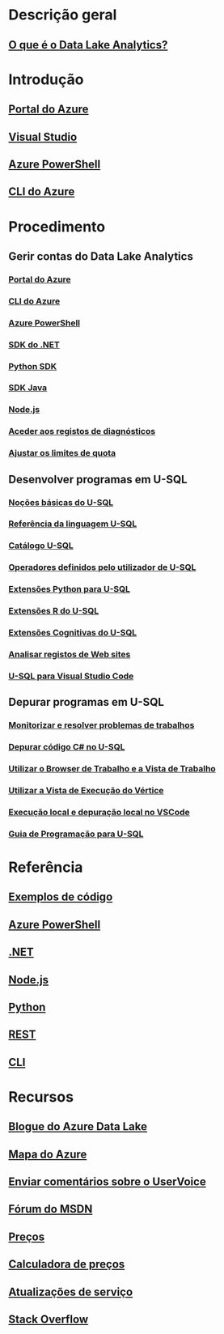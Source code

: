# Descrição geral
## [O que é o Data Lake Analytics?](data-lake-analytics-overview.md)

# Introdução
## [Portal do Azure](data-lake-analytics-get-started-portal.md)
## [Visual Studio](data-lake-analytics-data-lake-tools-get-started.md)
## [Azure PowerShell](data-lake-analytics-get-started-powershell.md)
## [CLI do Azure](data-lake-analytics-get-started-cli2.md)

# Procedimento

## Gerir contas do Data Lake Analytics
### [Portal do Azure](data-lake-analytics-manage-use-portal.md)
### [CLI do Azure](data-lake-analytics-manage-use-cli.md)
### [Azure PowerShell](data-lake-analytics-manage-use-powershell.md)
### [SDK do .NET](data-lake-analytics-manage-use-dotnet-sdk.md)
### [Python SDK](data-lake-analytics-manage-use-python-sdk.md)
### [SDK Java](data-lake-analytics-manage-use-java-sdk.md)
### [Node.js](data-lake-analytics-manage-use-nodejs.md)
### [Aceder aos registos de diagnósticos](data-lake-analytics-diagnostic-logs.md)
### [Ajustar os limites de quota](data-lake-analytics-quota-limits.md)

## Desenvolver programas em U-SQL
### [Noções básicas do U-SQL](data-lake-analytics-u-sql-get-started.md)
### [Referência da linguagem U-SQL](https://msdn.microsoft.com/library/azure/mt591959)
### [Catálogo U-SQL](data-lake-analytics-u-sql-catalog.md)
### [Operadores definidos pelo utilizador de U-SQL](data-lake-analytics-u-sql-develop-user-defined-operators.md)
### [Extensões Python para U-SQL](data-lake-analytics-u-sql-python-extensions.md)
### [Extensões R do U-SQL](data-lake-analytics-u-sql-r-extensions.md)
### [Extensões Cognitivas do U-SQL](data-lake-analytics-u-sql-cognitive.md)
### [Analisar registos de Web sites](data-lake-analytics-analyze-weblogs.md)
### [U-SQL para Visual Studio Code](data-lake-analytics-data-lake-tools-for-vscode.md)

## Depurar programas em U-SQL
### [Monitorizar e resolver problemas de trabalhos](data-lake-analytics-monitor-and-troubleshoot-jobs-tutorial.md)
### [Depurar código C# no U-SQL](data-lake-analytics-debug-u-sql-jobs.md)
### [Utilizar o Browser de Trabalho e a Vista de Trabalho](data-lake-analytics-data-lake-tools-view-jobs.md)
### [Utilizar a Vista de Execução do Vértice](data-lake-analytics-data-lake-tools-use-vertex-execution-view.md)
### [Execução local e depuração local no VSCode](data-lake-tools-for-vscode-local-run-and-debug.md)
### [Guia de Programação para U-SQL](data-lake-analytics-u-sql-programmability-guide.md)

# Referência
## [Exemplos de código](https://azure.microsoft.com/en-us/resources/samples/?service=data-lake-analytics)
## [Azure PowerShell](/powershell/module/azurerm.datalakeanalytics)
## [.NET](/dotnet/api/microsoft.azure.management.datalake.analytics)
## [Node.js](https://www.npmjs.com/package/azure-arm-datalake-analytics)
## [Python](http://azure-sdk-for-python.readthedocs.io/en/latest/sample_azure-mgmt-datalake-analytics.html)
## [REST](/rest/api/datalakeanalytics/)
## [CLI](https://docs.microsoft.com/cli/azure/dla)

# Recursos
## [Blogue do Azure Data Lake](https://blogs.msdn.microsoft.com/azuredatalake/)
## [Mapa do Azure](https://azure.microsoft.com/roadmap/?category=intelligence-analytics)
## [Enviar comentários sobre o UserVoice](https://feedback.azure.com/forums/327234-data-lake)
## [Fórum do MSDN](https://social.msdn.microsoft.com/Forums/en-US/home?forum=AzureDataLake)
## [Preços](https://azure.microsoft.com/pricing/details/data-lake-analytics/)
## [Calculadora de preços](https://azure.microsoft.com/pricing/calculator/)
## [Atualizações de serviço](https://azure.microsoft.com/updates/?product=data-lake-analytics)
## [Stack Overflow](http://stackoverflow.com/questions/tagged/azure-data-lake)
